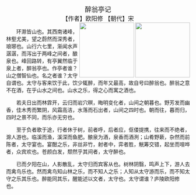 <div align='center' ><font size='4'>醉翁亭记</font></div>

<div align='center' ><font size='3'>【作者】欧阳修 【朝代】宋</font></div>

<img src = "https://timgsa.baidu.com/timg?image&quality=80&size=b9999_10000&sec=1601041200761&di=10101f552321294ce7fe1827e879b94c&imgtype=0&src=http%3A%2F%2F05imgmini.eastday.com%2Fmobile%2F20181025%2F20181025014238_5d83b5cc783cded9c8e2ccfc65ded15e_1.jpeg" align = "right" width = "150">

<div style="float:right">
    <img src="https://timgsa.baidu.com/timg?image&quality=80&size=b9999_10000&sec=1601041200761&di=10101f552321294ce7fe1827e879b94c&imgtype=0&src=http%3A%2F%2F05imgmini.eastday.com%2Fmobile%2F20181025%2F20181025014238_5d83b5cc783cded9c8e2ccfc65ded15e_1.jpeg" width="150">
</div>

&ensp;&ensp;&ensp;&ensp;环滁皆山也。其西南诸峰，林壑尤美，望之蔚然而深秀者，琅琊也。山行六七里，渐闻水声潺潺，而泻出于两峰之间者，酿泉也。峰回路转，有亭翼然临于泉上者，醉翁亭也。作亭者谁？山之僧智仙也。名之者谁？太守自谓也。太守与客来饮于此，饮少辄醉，而年又最高，故自号曰醉翁也。醉翁之意不在酒，在乎山水之间也。山水之乐，得之心而寓之酒也。&ensp;&ensp;

&ensp;&ensp;&ensp;&ensp;若夫日出而林霏开，云归而岩穴暝，晦明变化者，山间之朝暮也。野芳发而幽香，佳木秀而繁阴，风霜高洁，水落而石出者，山间之四时也。朝而往，暮而归，四时之景不同，而乐亦无穷也。&ensp;&ensp;

&ensp;&ensp;&ensp;&ensp;至于负者歌于途，行者休于树，前者呼，后者应，伛偻提携，往来而不绝者，滁人游也。临溪而渔，溪深而鱼肥。酿泉为酒，泉香而酒洌；山肴野蔌，杂然而前陈者，太守宴也。宴酣之乐，非丝非竹，射者中，弈者胜，觥筹交错，起坐而喧哗者，众宾欢也。苍颜白发，颓然乎其间者，太守醉也。&ensp;&ensp;

&ensp;&ensp;&ensp;&ensp;已而夕阳在山，人影散乱，太守归而宾客从也。树林阴翳，鸣声上下，游人去而禽鸟乐也。然而禽鸟知山林之乐，而不知人之乐；人知从太守游而乐，而不知太守之乐其乐也。醉能同其乐，醒能述以文者，太守也。太守谓谁？庐陵欧阳修也。&ensp;&ensp;
